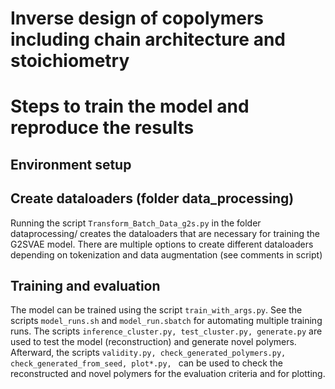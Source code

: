 # Inverse design of copolymers including chain architecture and stoichiometry


# Steps to train the model and reproduce the results
## Environment setup

## Create dataloaders (folder data_processing)
Running the script ```Transform_Batch_Data_g2s.py``` in the folder dataprocessing/ creates the dataloaders that are necessary for training the G2SVAE model. There are multiple options to create different dataloaders depending on tokenization and data augmentation (see comments in script)
## Training and evaluation
The model can be trained using the script ```train_with_args.py```. See the scripts ```model_runs.sh``` and ```model_run.sbatch``` for automating multiple training runs. 
The scripts ```inference_cluster.py, test_cluster.py, generate.py``` are used to test the model (reconstruction) and generate novel polymers. Afterward, the scripts ```validity.py, check_generated_polymers.py, check_generated_from_seed, plot*.py, ``` can be used to check the reconstructed and novel polymers for the evaluation criteria and for plotting.